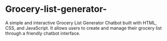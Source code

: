 # Grocery-list-generator-
A simple and interactive Grocery List Generator Chatbot built with HTML, CSS, and JavaScript. It allows users to create and manage their grocery list through a friendly chatbot interface.

